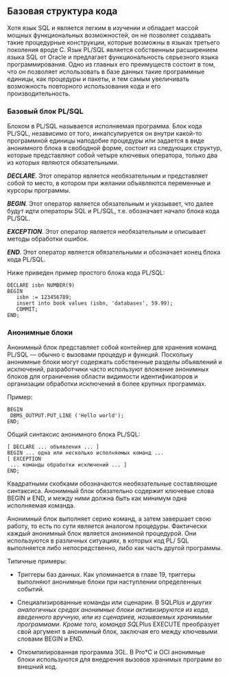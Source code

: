 ## Базовая структура кода

Хотя язык SQL и является легким в изучении и обладает массой мощных функциональных возможностей, 
он не позволяет создавать такие процедурные конструкции, которые возможны в языках третьего поколения вроде C. 
Язык PL/SQL является собственным расширением языка SQL от Oracle и предлагает функциональность серьезного языка программирования. 
Одно из главных его преимуществ состоит в том, что он позволяет использовать в базе данных такие программные единицы, как процедуры 
и пакеты, и тем самым увеличивать возможность повторного использования кода и его производительность.

### Базовый блок PL/SQL

Блоком в PL/SQL называется исполняемая программа. Блок кода PL/SQL, независимо от того, инкапсулируется он внутри какой-то программной единицы наподобие процедуры или задается в виде анонимного блока в свободной форме, состоит из следующих структур, которые представляют собой четыре ключевых оператора, только два из которых являются обязательными.

***DECLARE***. Этот оператор является необязательным и представляет собой то место, в котором при желании объявляются переменные и курсоры программы.

***BEGIN***. Этот оператор является обязательным и указывает, что далее будут идти операторы SQL и PL/SQL, т.е. обозначает начало блока кода PL/SQL.

***EXCEPTION***. Этот оператор является необязательным и описывает методы обработки ошибок.

***END***. Этот оператор является обязательными и обозначает конец блока кода PL/SQL.

Ниже приведен пример простого блока кода PL/SQL:
```
DECLARE isbn NUMBER(9)
BEGIN
   isbn := 123456789;
   insert into book values (isbn, 'databases', 59.99);
   COMMIT;
END;
```

### Анонимные блоки

Анонимный блок представляет собой контейнер для хранения команд PL/SQL — обычно с вызовами процедур и функций. 
Поскольку анонимные блоки могут содержать собственные разделы объявлений и исключений, разработчики часто используют вложение анонимных
блоков для ограничения области видимости идентификаторов и организации обработки исключений в более крупных программах.

Пример:
```
BEGIN
 DBMS_OUTPUT.PUT_LINE ('Hello world');
END;
```

Общий синтаксис анонимного блока PL/SQL:
```
[ DECLARE ... объявления ... ]
BEGIN ... одна или несколько исполняемых команд ...
[ EXCEPTION
 ... команды обработки исключений ... ]
END;
```

Квадратными скобками обозначаются необязательные составляющие синтаксиса. Анонимный блок обязательно содержит ключевые слова BEGIN и END, и между ними должна быть как минимум одна исполняемая команда.

Анонимный блок выполняет серию команд, а затем завершает свою работу, то есть по сути является аналогом процедуры. Фактически каждый анонимный блок является анонимной процедурой. Они используются в различных ситуациях, в которых код PL/
SQL выполняется либо непосредственно, либо как часть другой программы. 

Типичные примеры:
 - Триггеры баз данных. Как упоминается в главе 19, триггеры выполняют анонимные
блоки при наступлении определенных событий.

- Специализированные команды или сценарии. В SQL*Plus и других аналогичных
средах анонимные блоки активизируются из кода, введенного вручную, или из
сценариев, называемых хранимыми программами. Кроме того, команда SQL*Plus
EXECUTE преобразует свой аргумент в анонимный блок, заключая его между ключевыми словами BEGIN и END.

- Откомпилированная программа 3GL. В Pro*C и OCI анонимные блоки используются
для внедрения вызовов хранимых программ во внешний код.
